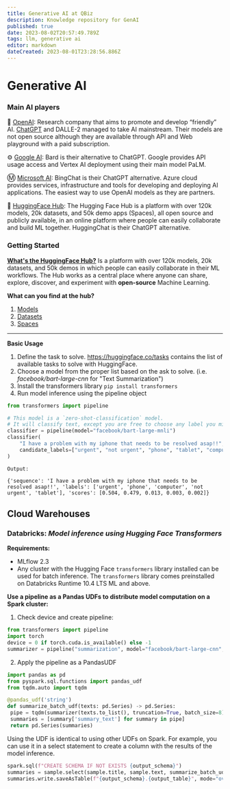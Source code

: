```yaml
---
title: Generative AI at QBiz
description: Knowledge repository for GenAI
published: true
date: 2023-08-02T20:57:49.789Z
tags: llm, generative ai
editor: markdown
dateCreated: 2023-08-01T23:28:56.886Z
---
```


# Generative AI


### Main AI players
🤖 [OpenAI](https://openai.com): Research company that aims to promote and develop “friendly” AI. [ChatGPT](https://chat.openai.com) and DALLE-2 managed to take AI mainstream. Their models are not open source although they are available through API and Web playground with a paid subscription. 

⚙️ [Google AI](https://ai.google/discover/generativeai): Bard is their alternative to ChatGPT. Google provides API usage access and Vertex AI deployment using their main model PaLM. 

Ⓜ️ [Microsoft AI](https://www.microsoft.com/es-mx/ai/ai-platform): BingChat is their ChatGPT alternative. Azure cloud provides services, infrastructure and tools for developing and deploying AI applications. The easiest way to use OpenAI models as they are partners. 

🤗 [HuggingFace Hub](https://huggingface.co/docs/hub/index): The Hugging Face Hub is a platform with over 120k models, 20k datasets, and 50k demo apps (Spaces), all open source and publicly available, in an online platform where people can easily collaborate and build ML together. HuggingChat is their ChatGPT alternative.


### Getting Started
[**What's the HuggingFace Hub?**](https://huggingface.co/docs/hub/index)
Is a platform with over 120k models, 20k datasets, and 50k demos in which people can easily collaborate in their ML workflows. The Hub works as a central place where anyone can share, explore, discover, and experiment with **open-source** Machine Learning.

**What can you find at the hub?**
1. [Models](https://huggingface.co/models)
2. [Datasets](https://huggingface.co/datasets)
3. [Spaces](https://huggingface.co/spaces)

---
**Basic Usage**
1. Define the task to solve. https://huggingface.co/tasks contains the list of available tasks to solve with HuggingFace.
2. Choose a model from the proper list based on the ask to solve. (i.e. *facebook/bart-large-cnn* for "Text Summarization")
3. Install the transformers library `pip install transformers` 
4. Run model inference using the pipeline object
```python
from transformers import pipeline

# This model is a `zero-shot-classification` model.
# It will classify text, except you are free to choose any label you might imagine
classifier = pipeline(model="facebook/bart-large-mnli")
classifier(
    "I have a problem with my iphone that needs to be resolved asap!!",
    candidate_labels=["urgent", "not urgent", "phone", "tablet", "computer"],
)
```
`Output:`

```
{'sequence': 'I have a problem with my iphone that needs to be resolved asap!!', 'labels': ['urgent', 'phone', 'computer', 'not urgent', 'tablet'], 'scores': [0.504, 0.479, 0.013, 0.003, 0.002]}
```

## Cloud Warehouses
### Databricks: *Model inference using Hugging Face Transformers*

**Requirements:**
- MLflow 2.3
- Any cluster with the Hugging Face `transformers` library installed can be used for batch inference. The `transformers` library comes preinstalled on Databricks Runtime 10.4 LTS ML and above.

**Use a pipeline as a Pandas UDFs to distribute model computation on a Spark cluster:**
1. Check device and create pipeline:
```python
from transformers import pipeline
import torch
device = 0 if torch.cuda.is_available() else -1
summarizer = pipeline("summarization", model="facebook/bart-large-cnn", device=device)
```

2. Apply the pipeline as a PandasUDF
 ```python
import pandas as pd
from pyspark.sql.functions import pandas_udf
from tqdm.auto import tqdm

@pandas_udf('string')
def summarize_batch_udf(texts: pd.Series) -> pd.Series:
  pipe = tqdm(summarizer(texts.to_list(), truncation=True, batch_size=8), total=len(texts), miniters=10)
  summaries = [summary['summary_text'] for summary in pipe]
  return pd.Series(summaries)
  ```
Using the UDF is identical to using other UDFs on Spark. For example, you can use it in a select statement to create a column with the results of the model inference.
 ```python
spark.sql(f"CREATE SCHEMA IF NOT EXISTS {output_schema}")
summaries = sample.select(sample.title, sample.text, summarize_batch_udf(sample.text).alias("summary"))
summaries.write.saveAsTable(f"{output_schema}.{output_table}", mode="overwrite")
 ```
